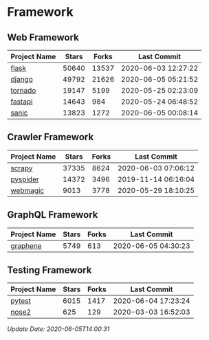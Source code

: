 # Framework

## Web Framework

| Project Name | Stars | Forks | Last Commit |
| ------------ | ----- | ----- | ----------- |
| [flask](https://github.com/pallets/flask) | 50640 | 13537 | 2020-06-03 12:27:22 |
| [django](https://github.com/django/django) | 49792 | 21626 | 2020-06-05 05:21:52 |
| [tornado](https://github.com/tornadoweb/tornado) | 19147 | 5199 | 2020-05-25 02:23:09 |
| [fastapi](https://github.com/tiangolo/fastapi) | 14643 | 984 | 2020-05-24 06:48:52 |
| [sanic](https://github.com/huge-success/sanic) | 13823 | 1272 | 2020-06-05 00:08:14 |

## Crawler Framework

| Project Name | Stars | Forks | Last Commit |
| ------------ | ----- | ----- | ----------- |
| [scrapy](https://github.com/scrapy/scrapy) | 37335 | 8624 | 2020-06-03 07:06:12 |
| [pyspider](https://github.com/binux/pyspider) | 14372 | 3496 | 2019-11-14 06:16:04 |
| [webmagic](https://github.com/code4craft/webmagic) | 9013 | 3778 | 2020-05-29 18:10:25 |

## GraphQL Framework

| Project Name | Stars | Forks | Last Commit |
| ------------ | ----- | ----- | ----------- |
| [graphene](https://github.com/graphql-python/graphene) | 5749 | 613 | 2020-06-05 04:30:23 |

## Testing Framework

| Project Name | Stars | Forks | Last Commit |
| ------------ | ----- | ----- | ----------- |
| [pytest](https://github.com/pytest-dev/pytest) | 6015 | 1417 | 2020-06-04 17:23:24 |
| [nose2](https://github.com/nose-devs/nose2) | 625 | 129 | 2020-03-03 16:52:03 |

*Update Date: 2020-06-05T14:00:31*